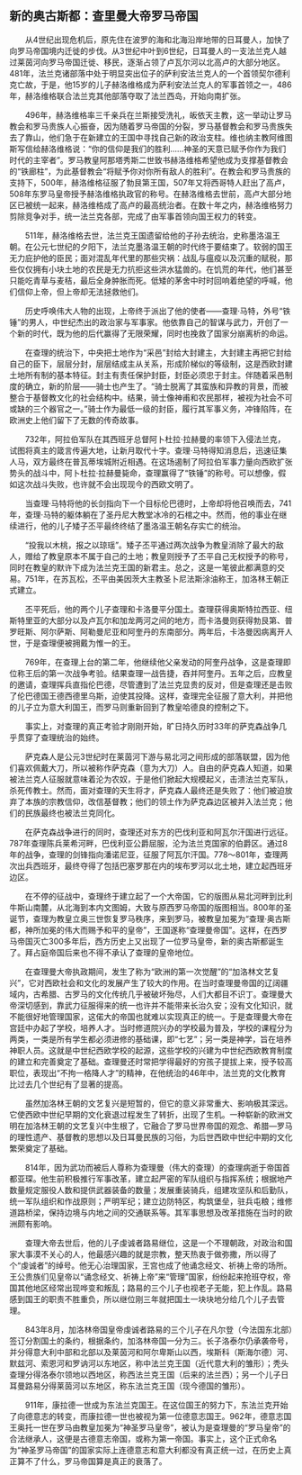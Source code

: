## 新的奥古斯都：查里曼大帝罗马帝国

　　从4世纪出现危机后，原先住在波罗的海和北海沿岸地带的日耳曼人，加快了向罗马帝国境内迁徙的步伐。从3世纪中叶到6世纪，日耳曼人的一支法兰克人越过莱茵河向罗马帝国迁徙、移民，逐渐占领了卢瓦尔河以北高卢的大部分地区。481年，法兰克诸部落中处于明显突出位子的萨利安法兰克人的一个首领契尔德利克亡故，于是，他15岁的儿子赫洛维格成为萨利安法兰克人的军事首领之一，486年，赫洛维格联合法兰克其他部落夺取了法兰西岛，开始向南扩张。

　　496年，赫洛维格率三千亲兵在兰斯接受洗礼，皈依天主教，这一举动让罗马教会和罗马贵族人心振奋，因为随着罗马帝国的分裂，罗马基督教会和罗马贵族失去了靠山，他们急于在新建立的王国中寻找自己新的政治支柱。维也纳主教阿维图斯写信给赫洛维格说：“你的信仰是我们的胜利……神圣的天意已赋予你作为我们时代的主宰者”。罗马教皇阿那塔秀斯二世致书赫洛维格希望他成为支撑基督教会的“铁廊柱”，为此基督教会“将赋予你对你所有敌人的胜利”。在教会和罗马贵族的支持下，500年，赫洛维格征服了勃艮第王国，507年又将西哥特人赶出了高卢，508年东罗马皇帝授予赫洛维格执政官的称号。在赫洛维格去世前，高卢大部分地区已被统一起来，赫洛维格成了高卢的最高统治者。在数十年之内，赫洛维格努力剪除竞争对手，统一法兰克各部，完成了由军事首领向国王权力的转变。

　　511年，赫洛维格去世，法兰克王国遗留给他的子孙去统治，史称墨洛温王朝。在公元七世纪的夕阳下，法兰克墨洛温王朝的时代终于要结束了。软弱的国王无力庇护他的臣民；面对混乱年代里的那些灾祸：战乱与瘟疫以及沉重的赋税，那些仅仅拥有小块土地的农民是无力抗拒这些洪水猛兽的。在饥荒的年代，他们甚至只能吃青草与麦秸，最后全身肿胀而死。低矮的茅舍中时时回响着绝望的呼喊，他们信仰上帝，但上帝却无法拯救他们。

　　历史呼唤伟大人物的出现，上帝终于派出了他的使者——查理·马特，外号“铁锤”的男人，中世纪杰出的政治家与军事家。他依靠自己的智谋与武力，开创了一个新的时代，既为他的后代赢得了无限荣耀，同时也挽救了国家分崩离析的命运。

　　在查理的统治下，中央把土地作为“采邑”封给大封建主，大封建主再把它封给自己的臣下，层层分封，层层结成主从关系，形成阶梯似的等级制，这是西欧封建土地所有制的基本特征。封主有责任保护封臣，封臣必须忠于封主。伴随着采邑制度的确立，新的阶层——骑士也产生了。“骑士脱离了其蛮族和异教的背景，而被整合于基督教文化的社会结构中。结果，骑士像神甫和农民那样，被视为社会不可或缺的三个器官之一。”骑士作为最低一级的封臣，履行其军事义务，冲锋陷阵，在欧洲史上他们留下了无数的传奇故事。

　　732年，阿拉伯军队在其西班牙总督阿卜杜拉·拉赫曼的率领下入侵法兰克，试图将真主的箴言传遍大地，让新月取代十字。查理·马特得知消息后，迅速征集人马，双方最终在普瓦蒂埃城附近相遇。在这场遏制了阿拉伯军事力量向西欧扩张势头的战斗中，阿卜杜拉·拉赫曼毙命，查理赢得了“铁锤”的称号。可以想像，假如这次战斗失败，也许就不会出现现今的西欧文明了。

　　当查理·马特将他的长剑指向下一个目标伦巴德时，上帝却将他召唤而去，741年，查理·马特的躯体躺在了圣丹尼大教堂冰冷的石棺之中。然而，他的事业在继续进行，他的儿子矮子丕平最终终结了墨洛温王朝名存实亡的统治。

　　“投我以木桃，报之以琼瑶”。矮子丕平通过两次战争为教皇消除了最大的敌人，赠给了教皇原本不属于自己的土地；教皇则授予了丕平自己无权授予的称号，同时在教皇的默许下成为法兰克王国的新君主。总之，这是一笔彼此都满意的交易。751年，在苏瓦松，丕平由美因茨大主教圣卜尼法斯涂油称王，加洛林王朝正式建立。

　　丕平死后，他的两个儿子查理和卡洛曼平分国土。查理获得奥斯特拉西亚、纽斯特里亚的大部分以及卢瓦尔和加龙两河之间的地方，而卡洛曼则获得勃艮第、普罗旺斯、阿尔萨斯、阿勒曼尼亚和阿奎丹的东南部分。两年后，卡洛曼因病离开人世，于是查理便被拥戴为惟一的王。

　　769年，在查理上台的第二年，他继续他父亲发动的阿奎丹战争，这是查理即位称王后的第一次战争考验。结果查理一战告捷，吞并阿奎丹。五年之后，应教皇的邀请，查理挥兵直指伦巴德，尽管遭到了法兰克显贵的反对，但是查理还是击败了伦巴德国王德西德里乌斯，迫使其投降。这样，查理完全征服了意大利，并把他的儿子立为意大利国王，而罗马则重新回到了教皇哈德良的控制之下。

　　事实上，对查理的真正考验才刚刚开始，旷日持久历时33年的萨克森战争几乎贯穿了查理统治的始终。

　　萨克森人是公元3世纪时在莱茵河下游与易北河之间形成的部落联盟，因为他们喜欢佩戴大刀，所以被称作萨克森（意为大刀）人。自由的萨克森人知道，如果被法兰克人征服就意味着沦为农奴，于是他们掀起大规模起义，击溃法兰克军队，杀死传教士。然而，面对查理的天生将才，萨克森人最终还是失败了：他们被迫放弃了本族的宗教信仰，改信基督教；他们的领土作为萨克森边区被并入法兰克；他们的民族最终也被法兰克同化。

　　在萨克森战争进行的同时，查理还对东方的巴伐利亚和阿瓦尔汗国进行远征。787年查理陈兵莱希河畔，巴伐利亚公爵屈服，沦为法兰克国家的伯爵区。通过8年的战争，查理的剑锋指向潘诺尼亚，征服了阿瓦尔汗国。778～801年，查理两次出兵西班牙，最终夺得了包括巴塞罗那在内的埃布罗河以北土地，建立起西班牙边区。

　　在不停的征战中，查理终于建立起了一个大帝国，它的版图从易北河畔到比利牛斯山南麓，从北海到本内文图姆，大致与原西罗马帝国的版图相当。800年的圣诞节，查理为教皇立奥三世恢复罗马秩序，来到罗马，被教皇加冕为“查理·奥古斯都，神所加冕的伟大而赐予和平的皇帝”，王国遂称“查理曼帝国”。这样，在西罗马帝国灭亡300多年后，西方历史上又出现了一位罗马皇帝，新的奥古斯都诞生了。拜占庭帝国后来也不得不承认了查理的皇帝地位。

　　在查理曼大帝执政期间，发生了称为“欧洲的第一次觉醒”的“加洛林文艺复兴”，它对西欧社会和文化的发展产生了较大的作用。在当时查理曼帝国的辽阔疆域内，古希腊、古罗马的文化传统几乎被破坏殆尽，人们大都目不识丁。查理曼大帝深切感到，靠武力征服得来的统一也许并不能带来长治久安；没有文化知识，就不能很好地管理国家，这偌大的帝国也就难以实现真正的统一。于是查理曼大帝在宫廷中办起了学校，培养人才。当时修道院兴办的学校最为普及，学校的课程分为两类，一类是所有学生都必须进修的基础课，即“七艺”；另一类是神学，旨在培养神职人员。这就是中世纪西欧学校的起源，这些学校的兴建为中世纪西欧教育制度的建立和完善奠定了基础。查理曼还时常把学得最好的穷孩子提拔上来，授予较高职位，表现出“不拘一格降人才”的精神，在他统治的46年中，法兰克的文化教育比过去几个世纪有了显著的提高。

　　虽然加洛林王朝的文艺复兴是短暂的，但它的意义非常重大、影响极其深远。它使西欧中世纪早期的文化衰退过程发生了转折，出现了生机。一种崭新的欧洲文明在加洛林王朝的文艺复兴中生根了，它融合了罗马世界帝国的观念、希腊—罗马的理性遗产、基督教的思想以及日耳曼民族的习俗，为后世西欧中世纪中期的文化繁荣奠定了基础。

　　814年，因为武功而被后人尊称为查理曼（伟大的查理）的查理病逝于帝国首都亚琛。他生前积极推行军事改革，建立起严密的军队组织与指挥系统；根据地产数量规定服役人数和提供武器装备的数量；发展重装骑兵，组建攻坚队和后勤队，统一军队组织和作战原则；严明军纪；建立边防特区，构筑堡垒，驻兵屯粮；维修道路桥梁，保持边境与内地之间的交通联系等。其军事思想及改革措施在当时的欧洲颇有影响。

　　查理大帝去世后，他的儿子虔诚者路易继位，这是一个不理朝政，对政治和国家大事漠不关心的人，他最感兴趣的就是宗教，整天热衷于做弥撒，所以得了个“虔诚者”的绰号。他无心治理国家，王宫也成了他诵念经文、祈祷上帝的场所。王公贵族们见皇帝以“诵念经文、祈祷上帝”来“管理”国家，纷纷起来抢班夺权，帝国其他地区经常出现哗变和叛乱；路易的三个儿子也视老子无能，犯上作乱。路易感到国王的职责不胜重负，所以继位刚三年就把国土一块块地分给几个儿子去管理。

　　843年8月，加洛林帝国皇帝虔诚者路易的三个儿子在凡尔登（今法国东北部）签订分割国土的条约，根据条约，加洛林帝国一分为三。长子洛泰尔仍承袭帝号，并分得意大利中部和北部以及莱茵河和阿尔卑斯山以西，埃斯科（斯海尔德）河、默兹河、索恩河和罗讷河以东地区，称中法兰克王国（近代意大利的雏形）；秃头查理分得洛泰尔领地以西地区，称西法兰克王国（后来的法兰西）；另一个儿子日耳曼路易分得莱茵河以东地区，称东法兰克王国（现今德国的雏形）。

　　911年，康拉德一世成为东法兰克国王。在这位国王的努力下，东法兰克开始了向德意志的转变，而康拉德一世也被视为第一位德意志国王。962年，德意志国王奥托一世在罗马由教皇加冕为“神圣罗马皇帝”，被认为是查理曼的“罗马皇帝”的合法继承人，这便是古德意志帝国，或称为第一帝国。事实上，这个正式命名为“神圣罗马帝国”的国家实际上连德意志和意大利都没有真正统一过，在历史上真正算不了什么，罗马帝国算是真正的衰落了。
